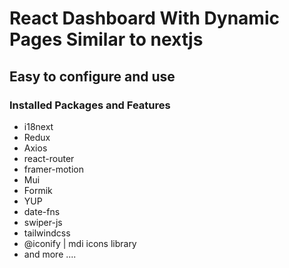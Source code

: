 # React Dashboard With Dynamic Pages Similar to nextjs

## Easy to configure and use

### Installed Packages and Features

- i18next
- Redux
- Axios
- react-router
- framer-motion
- Mui
- Formik
- YUP
- date-fns
- swiper-js
- tailwindcss
- @iconify | mdi icons library
- and more ....
